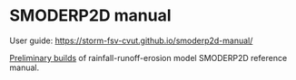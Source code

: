 # SMODERP2D manual

User guide: https://storm-fsv-cvut.github.io/smoderp2d-manual/

[Preliminary builds](https://owncloud.cesnet.cz/index.php/s/Z6XYZk9fPbpmINw) of rainfall-runoff-erosion model SMODERP2D reference manual.

